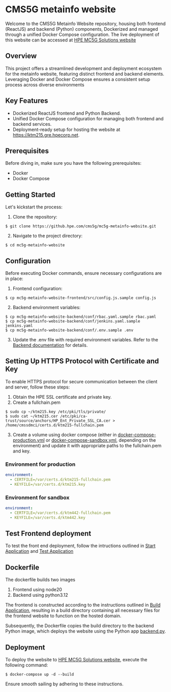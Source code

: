 # CMS5G metainfo website

Welcome to the CMS5G Metainfo Website repository, housing both frontend (ReactJS) and backend (Python) components, Dockerized and managed through a unified Docker Compose configuration. The live deployment of this website can be accessed at [HPE MC5G Solutions website](https://ktm215.gre.hpecorp.net/)

## Overview

This project offers a streamlined development and deployment ecosystem for the metainfo website, featuring distinct frontend and backend elements. Leveraging Docker and Docker Compose ensures a consistent setup process across diverse environments

## Key Features

* Dockerized ReactJS frontend and Python Backend.
* Unified Docker Compose configuration for managing both frontend and backend services.
* Deployment-ready setup for hosting the website at https://ktm215.gre.hpecorp.net.

## Prerequisites

Before diving in, make sure you have the following prerequisites:

* Docker
* Docker Compose

## Getting Started

Let's kickstart the process:

1. Clone the repository:

```console
$ git clone https://github.hpe.com/cms5g/mc5g-metainfo-website.git
```

2. Navigate to the project directory:
```console
$ cd mc5g-metainfo-website
```

## Configuration

Before executing Docker commands, ensure necessary configurations are in place:

1. Frontend configuration:

```console
$ cp mc5g-metainfo-website-frontend/src/config.js.sample config.js
```
2. Backend environment variables:
```console
$ cp mc5g-metainfo-website-backend/conf/rbac.yaml.sample rbac.yaml
$ cp mc5g-metainfo-website-backend/conf/jenkins.yaml.sample jenkins.yaml
$ cp mc5g-metainfo-website-backend/conf/.env.sample .env
```
3. Update the .env file with required environment variables. Refer to the [Backend documentation](mc5g-metainfo-website-backend/README.md) for details.

## Setting Up HTTPS Protocol with Certificate and Key

To enable HTTPS protocol for secure communication between the client and server, follow these steps:
1. Obtain the HPE SSL certificate and private key.
2. Create a fullchain.pem
```console
$ sudo cp ~/ktm215.key /etc/pki/tls/private/
$ sudo cat ~/ktm215.cer /etc/pki/ca-trust/source/anchors/HP_Ent_Private_SSL_CA.cer > /home/cmssdmci/certs.d/ktm215-fullchain.pem
```
3. Create a volume using docker compose (either in [docker-compose-production.yml](docker-compose-production.yml) or [docker-compose-sandbox.yml](docker-compose-sanbox.yml), depending on the environment) and update it with appropriate paths to the fullchain.pem and key.
### Environment for production
```yaml
environment:
  - CERTFILE=/var/certs.d/ktm215-fullchain.pem
  - KEYFILE=/var/certs.d/ktm215.key
```
### Environment for sandbox
```yaml
environment:
  - CERTFILE=/var/certs.d/ktm442-fullchain.pem
  - KEYFILE=/var/certs.d/ktm442.key
```

## Test Frontend deployment

To test the front end deployment, follow the intructions outlined in [Start Application](mc5g-metainfo-website-frontend/README.md#npm-start) and [Test Application](mc5g-metainfo-website-frontend/README.md#npm-test)

## Dockerfile

The dockerfile builds two images
1. Frontend using node20
2. Backend using python3.12

The frontend is constructed according to the instructions outlined in [Build Application](mc5g-metainfo-website-frontend/README.md#npm-run-build), resulting in a build directory containing all necessary files for the frontend website to function on the hosted domain.

Subsequently, the Dockerfile copies the build directory to the backend Python image, which deploys the website using the Python app [backend.py](mc5g-metainfo-website-backend/src/backend.py).

## Deployment

To deploy the website to [HPE MC5G Solutions website](https://ktm215.gre.hpecorp.net/), execute the following command:
```console
$ docker-compose up -d --build
```
Ensure smooth sailing by adhering to these instructions. 